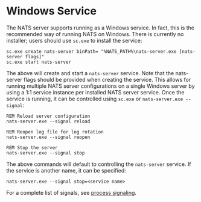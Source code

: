 # Windows Service

The NATS server supports running as a Windows service. In fact, this is the recommended way of running NATS on Windows. There is currently no installer; users should use `sc.exe` to install the service:

```shell
sc.exe create nats-server binPath= "%NATS_PATH%\nats-server.exe [nats-server flags]"
sc.exe start nats-server
```

The above will create and start a `nats-server` service. Note that the nats-server flags should be provided when creating the service. This allows for running multiple NATS server configurations on a single Windows server by using a 1:1 service instance per installed NATS server service. Once the service is running, it can be controlled using `sc.exe` or `nats-server.exe --signal`:

```shell
REM Reload server configuration
nats-server.exe --signal reload

REM Reopen log file for log rotation
nats-server.exe --signal reopen

REM Stop the server
nats-server.exe --signal stop
```

The above commands will default to controlling the `nats-server` service. If the service is another name, it can be specified:

```shell
nats-server.exe --signal stop=<service name>
```

For a complete list of signals, see [process signaling](../nats_admin/signals.md).

